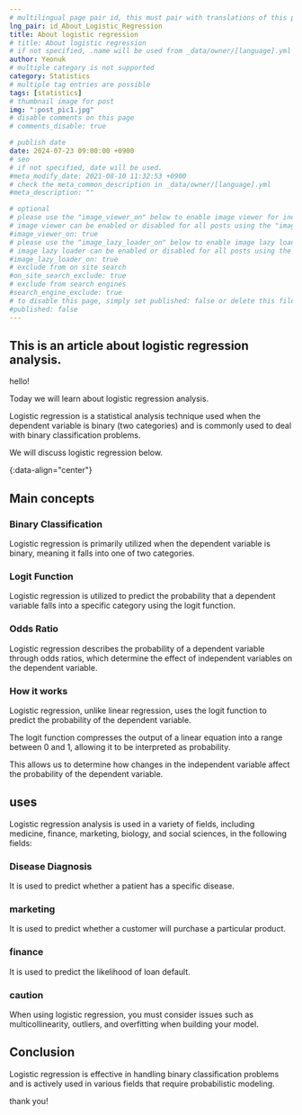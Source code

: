 ```yaml
---
# multilingual page pair id, this must pair with translations of this page. (This name must be unique)
lng_pair: id_About_Logistic_Regression
title: About logistic regression
# title: About logistic regression
# if not specified, .name will be used from _data/owner/[language].yml
author: Yeonuk
# multiple category is not supported
category: Statistics
# multiple tag entries are possible
tags: [statistics]
# thumbnail image for post
img: ":post_pic1.jpg"
# disable comments on this page
# comments_disable: true

# publish date
date: 2024-07-23 09:00:00 +0900
# seo
# if not specified, date will be used.
#meta_modify_date: 2021-08-10 11:32:53 +0900
# check the meta_common_description in _data/owner/[language].yml
#meta_description: ""

# optional
# please use the "image_viewer_on" below to enable image viewer for individual pages or posts (_posts/ or [language]/_posts folders).
# image viewer can be enabled or disabled for all posts using the "image_viewer_posts: true" setting in _data/conf/main.yml.
#image_viewer_on: true
# please use the "image_lazy_loader_on" below to enable image lazy loader for individual pages or posts (_posts/ or [language]/_posts folders).
# image lazy loader can be enabled or disabled for all posts using the "image_lazy_loader_posts: true" setting in _data/conf/main.yml.
#image_lazy_loader_on: true
# exclude from on site search
#on_site_search_exclude: true
# exclude from search engines
#search_engine_exclude: true
# to disable this page, simply set published: false or delete this file
#published: false
---
```


<!-- outline-start -->

## This is an article about logistic regression analysis.

hello!

Today we will learn about logistic regression analysis.

Logistic regression is a statistical analysis technique used when the dependent variable is binary (two categories) and is commonly used to deal with binary classification problems.

We will discuss logistic regression below.

{:data-align="center"}

<!-- outline-end -->

## Main concepts

### Binary Classification

Logistic regression is primarily utilized when the dependent variable is binary, meaning it falls into one of two categories.

### Logit Function

Logistic regression is utilized to predict the probability that a dependent variable falls into a specific category using the logit function.

### Odds Ratio

Logistic regression describes the probability of a dependent variable through odds ratios, which determine the effect of independent variables on the dependent variable.

### How it works

Logistic regression, unlike linear regression, uses the logit function to predict the probability of the dependent variable.

The logit function compresses the output of a linear equation into a range between 0 and 1, allowing it to be interpreted as probability.

This allows us to determine how changes in the independent variable affect the probability of the dependent variable.

## uses

Logistic regression analysis is used in a variety of fields, including medicine, finance, marketing, biology, and social sciences, in the following fields:

### Disease Diagnosis

It is used to predict whether a patient has a specific disease.

### marketing

It is used to predict whether a customer will purchase a particular product.

### finance

It is used to predict the likelihood of loan default.

### caution

When using logistic regression, you must consider issues such as multicollinearity, outliers, and overfitting when building your model.

## Conclusion

Logistic regression is effective in handling binary classification problems and is actively used in various fields that require probabilistic modeling.

thank you!
